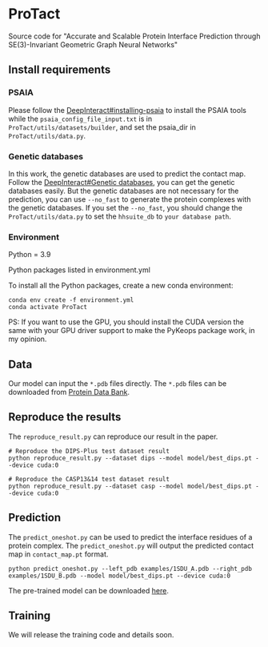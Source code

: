 # ProTact

Source code for "Accurate and Scalable Protein Interface Prediction through SE(3)-Invariant Geometric Graph Neural Networks"

## Install requirements

### PSAIA

Please follow the [DeepInteract#installing-psaia](https://github.com/BioinfoMachineLearning/DeepInteract#installing-psaia) to install the PSAIA tools while the ```psaia_config_file_input.txt``` is in ```ProTact/utils/datasets/builder```, and set the psaia_dir in ```ProTact/utils/data.py```.

### Genetic databases

In this work, the genetic databases are used to predict the contact map.
Follow the [DeepInteract#Genetic databases](https://github.com/BioinfoMachineLearning/DeepInteract#genetic-databases),
you can get the genetic databases easily.
But the genetic databases are not necessary for the prediction, you can use ```--no_fast``` to generate the protein complexes with the genetic databases.
If you set the ```--no_fast```, you should change the ```ProTact/utils/data.py``` to set the ```hhsuite_db``` to ```your database path```.

### Environment

Python = 3.9

Python packages listed in environment.yml

To install all the Python packages, create a new conda environment:

```
conda env create -f environment.yml
conda activate ProTact
```
PS: If you want to use the GPU, you should install the CUDA version the same with your GPU driver support to make the PyKeops package work, in my opinion.

## Data

Our model can input the ```*.pdb``` files directly. The ```*.pdb``` files can be downloaded from [Protein Data Bank](https://www.rcsb.org/).

## Reproduce the results

The ```reproduce_result.py``` can reproduce our result in the paper.

```
# Reproduce the DIPS-Plus test dataset result
python reproduce_result.py --dataset dips --model model/best_dips.pt --device cuda:0

# Reproduce the CASP13&14 test dataset result
python reproduce_result.py --dataset casp --model model/best_dips.pt --device cuda:0
```

## Prediction

The ```predict_oneshot.py``` can be used to predict the interface residues of a protein complex. The ```predict_oneshot.py``` will output the predicted contact map in ```contact_map.pt``` format.

```
python predict_oneshot.py --left_pdb examples/1SDU_A.pdb --right_pdb examples/1SDU_B.pdb --model model/best_dips.pt --device cuda:0
```

The pre-trained model can be downloaded [here](https://drive.google.com/drive/folders/1VGF8jsCN4-MXpZ52V6u7SzbJBl0VB4sF?usp=share_link).

## Training

We will release the training code and details soon.
